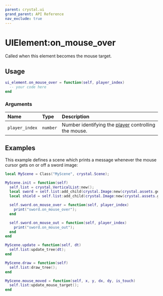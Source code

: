 ```yaml
---
parent: crystal.ui
grand_parent: API Reference
nav_exclude: true
---
```


# UIElement:on_mouse_over

Called when this element becomes the mouse target.

## Usage

```lua
ui_element.on_mouse_over = function(self, player_index)
  -- your code here
end
```

### Arguments

| Name           | Type     | Description                                                                             |
| :------------- | :------- | :-------------------------------------------------------------------------------------- |
| `player_index` | `number` | Number identifying the [player](/crystal/api/input/input_player) controlling the mouse. |

## Examples

This example defines a scene which prints a message whenever the mouse cursor gets on or off a sword image:

```lua
local MyScene = Class("MyScene", crystal.Scene);

MyScene.init = function(self)
  self.list = crystal.VerticalList:new();
  local sword = self.list:add_child(crystal.Image:new(crystal.assets.get("assets/sword.png")));
  local shield = self.list:add_child(crystal.Image:new(crystal.assets.get("assets/shield.png")));

  self.sword.on_mouse_over = function(self, player_index)
    print("sword.on_mouse_over");
  end

  self.sword.on_mouse_out = function(self, player_index)
    print("sword.on_mouse_out");
  end
end

MyScene.update = function(self, dt)
  self.list:update_tree(dt);
end

MyScene.draw = function(self)
  self.list:draw_tree();
end

MyScene.mouse_moved = function(self, x, y, dx, dy, is_touch)
  self.list:update_mouse_target();
end
```
